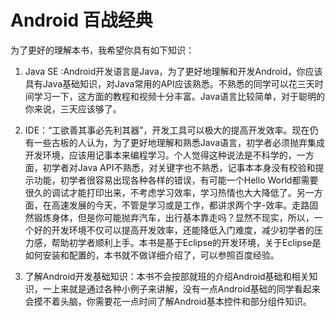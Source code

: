 # Android 百战经典   

为了更好的理解本书，我希望你具有如下知识：
    
1. Java SE :Android开发语言是Java，为了更好地理解和开发Android，你应该具有Java基础知识，对Java常用的API应该熟悉。不熟悉的同学可以花三天时间学习一下，这方面的教程和视频十分丰富。Java语言比较简单，对于聪明的你来说，三天应该够了。
    
2. IDE：“工欲善其事必先利其器”，开发工具可以极大的提高开发效率。现在仍有一些古板的人认为，为了更好地理解和熟悉Java语言，初学者必须抛弃集成开发环境，应该用记事本来编程学习。个人觉得这种说法是不科学的，一方面，初学者对Java API不熟悉，对关键字也不熟悉，记事本本身没有校验和提示功能，初学者很容易出现各种各样的错误，有可能一个Hello World都需要很久的调试才能打印出来，不考虑学习效率，学习热情也大大降低了。另一方面，在高速发展的今天，不管是学习或是工作，都讲求两个字-效率。走路固然锻炼身体，但是你可能抛弃汽车，出行基本靠走吗？显然不现实，所以，一个好的开发环境不仅可以提高开发效率，还能降低入门难度，减少初学者的压力感，帮助初学者顺利上手。本书是基于Eclipse的开发环境，关于Eclipse是如何安装和配置的，本书就不做详细介绍了，可以参照百度经验。
    
3. 了解Android开发基础知识：本书不会按部就班的介绍Android基础和相关知识，一上来就是通过各种小例子来讲解，没有一点Android基础的同学看起来会摸不着头脑，你需要花一点时间了解Android基本控件和部分组件知识。
   
